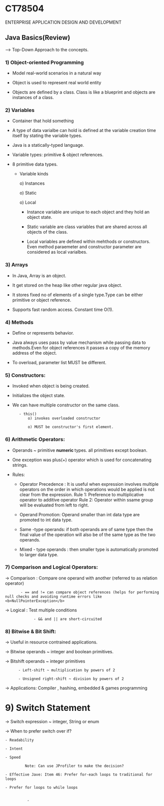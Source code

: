 # CT78504
ENTERPRISE APPLICATION DESIGN AND DEVELOPMENT

## Java Basics(Review)

--> Top-Down Approach to the concepts.

### 1) Object-oriented Programming

- Model real-world scenarios in a natural way

- Object is used to represent real world entity

- Objects are defined by a class. Class is like a blueprint and objects are instances of a class.


### 2) Variables

- Container that hold something

- A type of data varialbe can hold is defined at the variable creation time itself by stating the variable types.

- Java is a statically-typed language.

- Variable types: primitive  & object references.

- 8 primitive data types.

  - Variable kinds
  
      o) Instances
    
      o) Static 
    
      o) Local 
  
      - Instance variable are unique to each object and they hold an object state. 
  
      - Static variable are class variables that are shared across all objects of the class.
  
      - Local variables are defined within mehthods or constructors. Even method paraemeter and constructor parameter are considered as local varialbes.
  
  
 ### 3) Arrays
  
 - In Java, Array is an object.
 
 - It get stored on the heap like other regular java object.
 
 - It stores fixed no of elements of a single type.Type can be either primitive or object reference.
 
 - Supports fast random access. Constant time O(1).
 
 
 ### 4) Methods
 
 - Define or represents behavior.
 
 - Java always uses pass by value mechanism while passing data to methods.Even for object references it passes a copy of the memory address of the object.
 
 - To overload, parameter list MUST be different.
 
 
 ### 5) Constructors:
 
 - Invoked when object is being created.
 
 - Initializes the object state.
 
 - We can have multiple constructor on the same class.
 
          - this()
              o) invokes overloaded constructor
              
              o) MUST be constructor's first element.
 
 
 
### 6) Arithmetic Operators:
 
 - Operands ~ primitive <b> numeric </b> types. all primitives except boolean.
 
 - One exception was plus(+) operator which is used for concatenating strings.
 
 - Rules:
     - Operator Precedence : It is useful when expression involves multiple operators on the order in which operations would be applied is not clear from the expression.
                            Rule 1: Preference to multiplicative operator to additive operator
                            Rule 2: Operator within ssame group will be evaluated from left to right.
                            
     - Operand Promotion: Operand smaller than int data type are promoted to int data type.
     
     - Same -type operands: if both operands are of same type then the final value of the operation will also be of the same type as the two operands.
     
     - Mixed - type operands : then smaller type is automatically promoted to larger data type.
     
 ### 7) Comparison and Logical Operators:
 
 -> Comparison : Compare one operand with another (referred to as relation operator)
 
           - == and != can compare object references (helps for performing null checks and avoiding runtime errors like <b>NullPointerException</b>
 
 -> Logical : Test multiple conditions
 
                 - && and || are short-circuited
                 
                 
### 8) Bitwise & Bit Shift:

-> Useful in resource contrained applications.

-> Bitwise operands ~ integer and boolean primitives.

-> Bitshift operands ~ integer primitives

          - Left-shift ~ multiplication by powers of 2
          
          - Unsigned right-shift ~ division by powers of 2
          
-> Applications: Compiler , hashing, embedded  & games programming



# 9) Switch Statement

-> Switch expression  ~ integer, String or enum

-> When to prefer switch over if?
    
    - Readability
    
    - Intent
    
    - Speed
    
             Note: Can use JProfiler to make the decision?
             
    - Effective Jave: Item 46: Prefer for-each loops to traditional for loops
    
    - Prefer for loops to while loops
    
    
              - 
 
 
 
